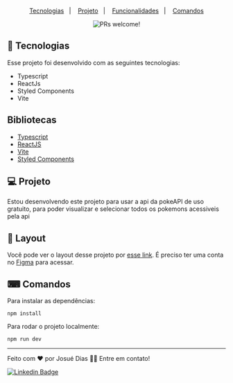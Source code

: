 <p align="center">
  <a href="#-tecnologias">Tecnologias</a>&nbsp;&nbsp;&nbsp;|&nbsp;&nbsp;&nbsp;
  <a href="#-projeto">Projeto</a>&nbsp;&nbsp;&nbsp;|&nbsp;&nbsp;&nbsp;
  <a href="#-funcionalidades">Funcionalidades</a>&nbsp;&nbsp;&nbsp;|&nbsp;&nbsp;&nbsp;
  <a href="#-comandos">Comandos</a>
</p>

<p align="center">
 <img src="https://img.shields.io/static/v1?label=PRs&message=welcome&color=49AA26&labelColor=000000" alt="PRs welcome!" />
</p>

## 🚀 Tecnologias
Esse projeto foi desenvolvido com as seguintes tecnologias:

- Typescript
- ReactJs
- Styled Components
- Vite

## Bibliotecas
- [Typescript](https://www.typescriptlang.org/)
- [ReactJS](https://react.dev)
- [Vite](https://vitejs.dev)
- [Styled Components](https://styled-components.com)

## 💻 Projeto

 Estou desenvolvendo este projeto para usar a api da pokeAPI de uso gratuito, para poder visualizar e selecionar todos os pokemons acessiveis pela api

## 🔖 Layout
Você pode ver o layout desse projeto por [esse link](https://www.figma.com/community/file/1196874589259687769). É preciso ter uma conta no [Figma](https://figma.com) para acessar.


## ⌨ Comandos

Para instalar as dependências:

``` npm install  ```

Para rodar o projeto localmente: 

``` npm run dev  ```

 ---

<p>Feito com ❤️ por Josué Dias 👋🏽 Entre em contato!</p>

[![Linkedin Badge](https://img.shields.io/badge/-Josuedias-blue?style=flat-square&logo=Linkedin&logoColor=white&link=https://https://www.linkedin.com/in/nycole-xavier-641271202/)](https://www.linkedin.com/in/josué-dias-271458224/)
